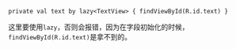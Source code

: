 ```
private val text by lazy<TextView> { findViewById(R.id.text) }
```

这里要使用`lazy`，否则会报错，因为在字段初始化的时候，`findViewById(R.id.text)`是拿不到的。
